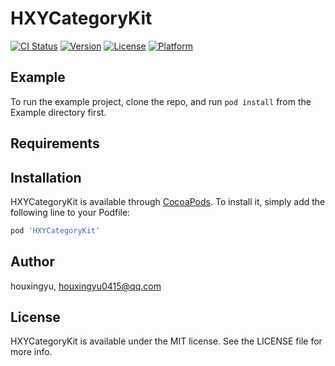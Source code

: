 # HXYCategoryKit

[![CI Status](http://img.shields.io/travis/houxingyu/HXYCategoryKit.svg?style=flat)](https://travis-ci.org/houxingyu/HXYCategoryKit)
[![Version](https://img.shields.io/cocoapods/v/HXYCategoryKit.svg?style=flat)](http://cocoapods.org/pods/HXYCategoryKit)
[![License](https://img.shields.io/cocoapods/l/HXYCategoryKit.svg?style=flat)](http://cocoapods.org/pods/HXYCategoryKit)
[![Platform](https://img.shields.io/cocoapods/p/HXYCategoryKit.svg?style=flat)](http://cocoapods.org/pods/HXYCategoryKit)

## Example

To run the example project, clone the repo, and run `pod install` from the Example directory first.

## Requirements

## Installation

HXYCategoryKit is available through [CocoaPods](http://cocoapods.org). To install
it, simply add the following line to your Podfile:

```ruby
pod 'HXYCategoryKit'
```

## Author

houxingyu, houxingyu0415@qq.com

## License

HXYCategoryKit is available under the MIT license. See the LICENSE file for more info.
